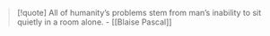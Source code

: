 >[!quote]
>All of humanity’s problems stem from man’s inability to sit quietly in a room alone. - [[Blaise Pascal]] 